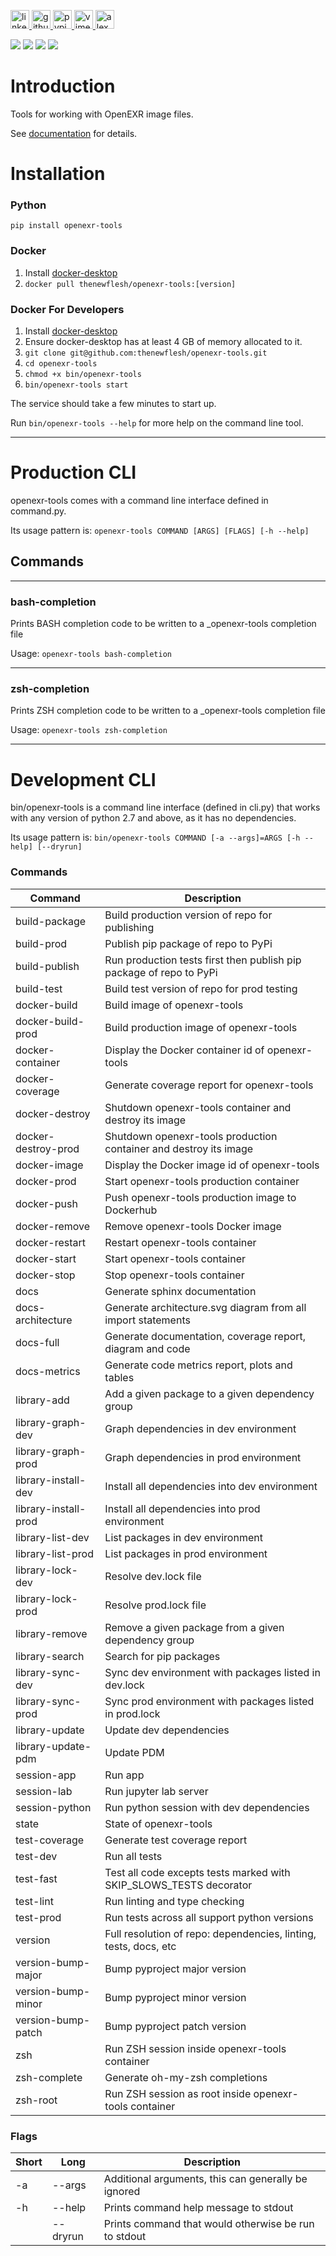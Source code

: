 <p>
    <a href="https://www.linkedin.com/in/alexandergbraun" rel="nofollow noreferrer">
        <img src="https://www.gomezaparicio.com/wp-content/uploads/2012/03/linkedin-logo-1-150x150.png"
             alt="linkedin" width="30px" height="30px"
        >
    </a>
    <a href="https://github.com/theNewFlesh" rel="nofollow noreferrer">
        <img src="https://tadeuzagallo.com/GithubPulse/assets/img/app-icon-github.png"
             alt="github" width="30px" height="30px"
        >
    </a>
    <a href="https://pypi.org/user/the-new-flesh" rel="nofollow noreferrer">
        <img src="https://cdn.iconscout.com/icon/free/png-256/python-2-226051.png"
             alt="pypi" width="30px" height="30px"
        >
    </a>
    <a href="http://vimeo.com/user3965452" rel="nofollow noreferrer">
        <img src="https://cdn.iconscout.com/icon/free/png-512/movie-52-151107.png?f=avif&w=512"
             alt="vimeo" width="30px" height="30px"
        >
    </a>
    <a href="http://www.alexgbraun.com" rel="nofollow noreferrer">
        <img src="https://i.ibb.co/fvyMkpM/logo.png"
             alt="alexgbraun" width="30px" height="30px"
        >
    </a>
</p>

<!-- <img id="logo" src="resources/logo.png" style="max-width: 717px"> -->

[![](https://img.shields.io/badge/License-MIT-F77E70?style=for-the-badge)](https://github.com/thenewflesh/openexr-tools/blob/master/LICENSE)
[![](https://img.shields.io/pypi/pyversions/openexr-tools?style=for-the-badge&label=Python&color=A0D17B&logo=python&logoColor=A0D17B)](https://github.com/thenewflesh/openexr-tools/blob/master/docker/config/pyproject.toml)
[![](https://img.shields.io/pypi/v/openexr-tools?style=for-the-badge&label=PyPI&color=5F95DE&logo=pypi&logoColor=5F95DE)](https://pypi.org/project/openexr-tools/)
[![](https://img.shields.io/pypi/dm/openexr-tools?style=for-the-badge&label=Downloads&color=5F95DE)](https://pepy.tech/project/openexr-tools)

# Introduction
Tools for working with OpenEXR image files.

See [documentation](https://thenewflesh.github.io/openexr-tools/) for details.

# Installation
### Python
`pip install openexr-tools`

### Docker
1. Install [docker-desktop](https://docs.docker.com/desktop/)
2. `docker pull thenewflesh/openexr-tools:[version]`

### Docker For Developers
1. Install [docker-desktop](https://docs.docker.com/desktop/)
2. Ensure docker-desktop has at least 4 GB of memory allocated to it.
3. `git clone git@github.com:thenewflesh/openexr-tools.git`
4. `cd openexr-tools`
6. `chmod +x bin/openexr-tools`
7. `bin/openexr-tools start`

The service should take a few minutes to start up.

Run `bin/openexr-tools --help` for more help on the command line tool.

---

# Production CLI

openexr-tools comes with a command line interface defined in command.py.

Its usage pattern is: `openexr-tools COMMAND [ARGS] [FLAGS] [-h --help]`

## Commands

---

### bash-completion
Prints BASH completion code to be written to a _openexr-tools completion file

Usage: `openexr-tools bash-completion`

---

### zsh-completion
Prints ZSH completion code to be written to a _openexr-tools completion file

Usage: `openexr-tools zsh-completion`

---

# Development CLI
bin/openexr-tools is a command line interface (defined in cli.py) that works with
any version of python 2.7 and above, as it has no dependencies.

Its usage pattern is: `bin/openexr-tools COMMAND [-a --args]=ARGS [-h --help] [--dryrun]`

### Commands

| Command              | Description                                                         |
| -------------------- | ------------------------------------------------------------------- |
| build-package        | Build production version of repo for publishing                     |
| build-prod           | Publish pip package of repo to PyPi                                 |
| build-publish        | Run production tests first then publish pip package of repo to PyPi |
| build-test           | Build test version of repo for prod testing                         |
| docker-build         | Build image of openexr-tools                                              |
| docker-build-prod    | Build production image of openexr-tools                                   |
| docker-container     | Display the Docker container id of openexr-tools                          |
| docker-coverage      | Generate coverage report for openexr-tools                                |
| docker-destroy       | Shutdown openexr-tools container and destroy its image                    |
| docker-destroy-prod  | Shutdown openexr-tools production container and destroy its image         |
| docker-image         | Display the Docker image id of openexr-tools                              |
| docker-prod          | Start openexr-tools production container                                  |
| docker-push          | Push openexr-tools production image to Dockerhub                          |
| docker-remove        | Remove openexr-tools Docker image                                         |
| docker-restart       | Restart openexr-tools container                                           |
| docker-start         | Start openexr-tools container                                             |
| docker-stop          | Stop openexr-tools container                                              |
| docs                 | Generate sphinx documentation                                       |
| docs-architecture    | Generate architecture.svg diagram from all import statements        |
| docs-full            | Generate documentation, coverage report, diagram and code           |
| docs-metrics         | Generate code metrics report, plots and tables                      |
| library-add          | Add a given package to a given dependency group                     |
| library-graph-dev    | Graph dependencies in dev environment                               |
| library-graph-prod   | Graph dependencies in prod environment                              |
| library-install-dev  | Install all dependencies into dev environment                       |
| library-install-prod | Install all dependencies into prod environment                      |
| library-list-dev     | List packages in dev environment                                    |
| library-list-prod    | List packages in prod environment                                   |
| library-lock-dev     | Resolve dev.lock file                                               |
| library-lock-prod    | Resolve prod.lock file                                              |
| library-remove       | Remove a given package from a given dependency group                |
| library-search       | Search for pip packages                                             |
| library-sync-dev     | Sync dev environment with packages listed in dev.lock               |
| library-sync-prod    | Sync prod environment with packages listed in prod.lock             |
| library-update       | Update dev dependencies                                             |
| library-update-pdm   | Update PDM                                                          |
| session-app          | Run app                                                             |
| session-lab          | Run jupyter lab server                                              |
| session-python       | Run python session with dev dependencies                            |
| state                | State of openexr-tools                                                    |
| test-coverage        | Generate test coverage report                                       |
| test-dev             | Run all tests                                                       |
| test-fast            | Test all code excepts tests marked with SKIP_SLOWS_TESTS decorator  |
| test-lint            | Run linting and type checking                                       |
| test-prod            | Run tests across all support python versions                        |
| version              | Full resolution of repo: dependencies, linting, tests, docs, etc    |
| version-bump-major   | Bump pyproject major version                                        |
| version-bump-minor   | Bump pyproject minor version                                        |
| version-bump-patch   | Bump pyproject patch version                                        |
| zsh                  | Run ZSH session inside openexr-tools container                            |
| zsh-complete         | Generate oh-my-zsh completions                                      |
| zsh-root             | Run ZSH session as root inside openexr-tools container                    |

### Flags

| Short | Long      | Description                                          |
| ----- | --------- | ---------------------------------------------------- |
| -a    | --args    | Additional arguments, this can generally be ignored  |
| -h    | --help    | Prints command help message to stdout                |
|       | --dryrun  | Prints command that would otherwise be run to stdout |

